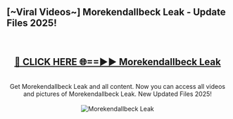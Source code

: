 <h2>[~Viral Videos~] Morekendallbeck Leak - Update Files 2025!</h2>
<br>
<div align="center">
<h2><a href="https://betterlinks.top/A2PfLJ" rel="nofollow">🔴 CLICK HERE 🌐==►► Morekendallbeck Leak</a></h2>
<br>
Get Morekendallbeck Leak and all content. Now you can access all videos and pictures of Morekendallbeck Leak. New Updated Files 2025!
<br>
<br>
<a href="https://betterlinks.top/A2PfLJ" rel="nofollow" data-target="animated-image.originalLink"><img src="https://i.ibb.co.com/WyWwxjT/player-gif2.gif" alt="Morekendallbeck Leak" style="max-width: 100%; display: inline-block;" data-target="animated-image.originalImage"></a>
</div>
<br>
